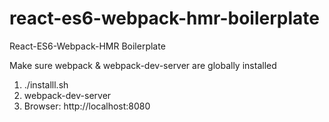 # react-es6-webpack-hmr-boilerplate
React-ES6-Webpack-HMR Boilerplate

Make sure webpack & webpack-dev-server are globally installed


1. ./installl.sh
2. webpack-dev-server
3. Browser: http://localhost:8080
